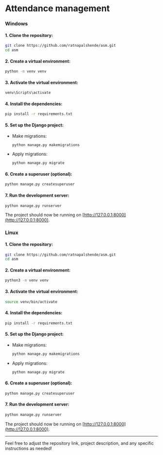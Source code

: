 
# Attendance management

### Windows

#### 1. Clone the repository:
```bash
git clone https://github.com/ratnapalshende/asm.git
cd asm
```

#### 2. Create a virtual environment:
```bash
python -m venv venv
```

#### 3. Activate the virtual environment:
```bash
venv\Scripts\activate
```

#### 4. Install the dependencies:
```bash
pip install -r requirements.txt
```

#### 5. Set up the Django project:
- Make migrations:
  ```bash
  python manage.py makemigrations
  ```
- Apply migrations:
  ```bash
  python manage.py migrate
  ```

#### 6. Create a superuser (optional):
```bash
python manage.py createsuperuser
```

#### 7. Run the development server:
```bash
python manage.py runserver
```

The project should now be running on [http://127.0.0.1:8000](http://127.0.0.1:8000).

### Linux

#### 1. Clone the repository:
```bash
git clone https://github.com/ratnapalshende/asm.git
cd asm
```

#### 2. Create a virtual environment:
```bash
python3 -m venv venv
```

#### 3. Activate the virtual environment:
```bash
source venv/bin/activate
```

#### 4. Install the dependencies:
```bash
pip install -r requirements.txt
```

#### 5. Set up the Django project:
- Make migrations:
  ```bash
  python manage.py makemigrations
  ```
- Apply migrations:
  ```bash
  python manage.py migrate
  ```

#### 6. Create a superuser (optional):
```bash
python manage.py createsuperuser
```

#### 7. Run the development server:
```bash
python manage.py runserver
```

The project should now be running on [http://127.0.0.1:8000](http://127.0.0.1:8000).

---

Feel free to adjust the repository link, project description, and any specific instructions as needed!
